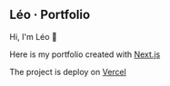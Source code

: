 ## Léo · Portfolio

Hi, I'm Léo 👋

Here is my portfolio created with [Next.js](https://nextjs.org/)

The project is deploy on [Vercel](https://vercel.com/)
